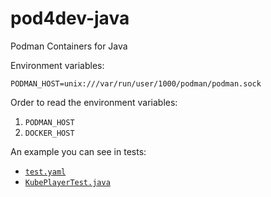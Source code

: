 # pod4dev-java
Podman Containers for Java

Environment variables:

```dotenv
PODMAN_HOST=unix:///var/run/user/1000/podman/podman.sock
```

Order to read the environment variables: 
1. `PODMAN_HOST`
2. `DOCKER_HOST`

An example you can see in tests:
- [`test.yaml`][1]
- [`KubePlayerTest.java`][2]

[1]: src/test/resources/test.yaml
[2]: src/test/java/io/github/pod4dev/java/KubePlayerTest.java